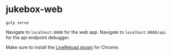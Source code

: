 # jukebox-web

```
gulp serve
```

Navigate to `localhost:8080` for the web app.
Navigate to `localhost:8080/api` for the api endpoint debugger.

Make sure to install the [LiveReload plugin](https://chrome.google.com/webstore/detail/livereload/jnihajbhpnppcggbcgedagnkighmdlei/related) for Chrome.
